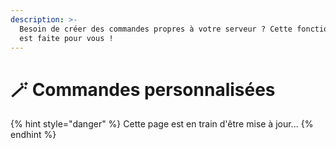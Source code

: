 ```yaml
---
description: >-
  Besoin de créer des commandes propres à votre serveur ? Cette fonctionnalité
  est faite pour vous !
---
```


# 🪄 Commandes personnalisées

{% hint style="danger" %}
Cette page est en train d'être mise à jour...
{% endhint %}
